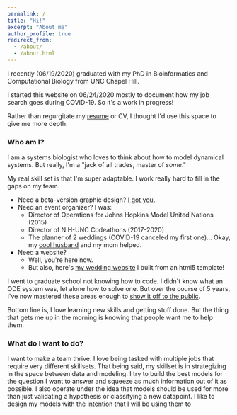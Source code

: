 ```yaml
---
permalink: /
title: "Hi!"
excerpt: "About me"
author_profile: true
redirect_from:
  - /about/
  - /about.html
---
```


I recently (06/19/2020) graduated with my PhD in Bioinformatics and Computational Biology from UNC Chapel Hill.

I started this website on 06/24/2020 mostly to document how my job search goes during COVID-19. So it's a work in progress!

Rather than regurgitate my [resume](../files/Resume.pdf) or CV, I thought I'd use this space to give me more depth.

### Who am I?

I am a systems biologist who loves to think about how to model dynamical systems.
But really, I'm a "jack of all trades, master of _some_."

My real skill set is that I'm super adaptable. I work really hard to fill in the gaps on my team.
- Need a beta-version graphic design? [I got you.](https://honorable-diligent-serval.anvil.app/)
- Need an event organizer? I was:
  - Director of Operations for Johns Hopkins Model United Nations (2015)
  - Director of NIH-UNC Codeathons (2017-2020)
  - The planner of 2 weddings (COVID-19 canceled my first one)... Okay, my [cool husband](https://joemcgirr.github.io/)
  and my mom helped.
- Need a website?
  - Well, you're here now.
  - But also, here's [my wedding website](kimikoandjoemcgirr.com) I built from an html5 template!

I went to graduate school not knowing how to code. I didn't know what an ODE system was, let alone how to solve one.
But over the course of 5 years, I've now mastered these areas enough to [show it off to the public](https://www.biorxiv.org/content/10.1101/2020.04.20.051599v1).

Bottom line is, I love learning new skills and getting stuff done.
But the thing that gets me up in the morning is knowing that people want me to help them.

### What do I want to do?

I want to make a team thrive. I love being tasked with multiple jobs that require very different skillsets.
That being said, my skillset is in strategizing in the space between data and modeling.
I try to build the best models for the question I want to answer and squeeze as much information
out of it as possible. I also operate under the idea that models should be used for more than
just validating a hypothesis or classifying a new datapoint. I like to design my models with the intention that I will
be using them to
